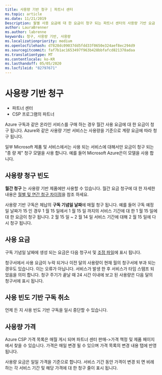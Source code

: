 ```yaml
---
title: 사용량 기반 청구 | 파트너 센터
ms.topic: article
ms.date: 11/21/2019
Description: 월별 사용 요금에 대 한 요금이 청구 되는 파트너 센터의 사용량 기반 요금 청구에 대 한 정보입니다.
author: LauraBrenner
ms.author: labrenne
keywords: 청구, 사용량 기반, 사용량
ms.localizationpriority: medium
ms.openlocfilehash: d7828dc09037dd5fdd33f0650e324aef8ec294d9
ms.sourcegitcommit: faf7b1ac1653497f963b428bbfafcd821378adaa
ms.translationtype: MT
ms.contentlocale: ko-KR
ms.lasthandoff: 05/05/2020
ms.locfileid: "82797671"
---
```

# <a name="usage-based-billing"></a>사용량 기반 청구

- 파트너 센터
- CSP 프로그램의 파트너

Azure 구독과 같은 온라인 서비스를 구매 하는 경우 월간 사용 요금에 대 한 요금이 청구 됩니다. Azure와 같은 사용량 기반 서비스는 사용량을 기준으로 계량 요금에 따라 청구 됩니다.

일부 Microsoft 제품 및 서비스에서는 사용 되는 서비스에 대해서만 요금이 청구 되는 "종 량 제" 청구 모델을 사용 합니다. 예를 들어 Microsoft Azure은이 모델을 사용 합니다. 

## <a name="usage-billing-frequency"></a>사용량 청구 빈도

**월간 청구** 는 사용량 기반 제품에만 사용할 수 있습니다. 월간 요금 청구에 대 한 자세한 내용은 [월별 및 연간 청구 차이점](billing-annual-monthly.md)을 참조 하세요.

사용량 기반 구독은 체납의 **구독 기념일 날짜**에 매월 청구 됩니다. 예를 들어 구독 예정일 날짜가 15 인 경우 1 월 15 일에서 1 월 15 일 까지의 서비스 기간에 대 한 1 월 15 일에 대 한 요금이 청구 됩니다. 2 월 15 일 ~ 2 월 14 일 서비스 기간에 대해 2 월 15 일에 다시 청구 됩니다. 

## <a name="usage-charges"></a>사용 요금

구독 기념일 날짜에 생성 되는 요금은 다음 청구서 및 [조정 파일](usage-based-recon-files.md)에 표시 됩니다.

청구서에서 사용 요금이 누락 되거나 이전 달의 사용량이 현재 월의 청구서에 부과 되는 경우도 있습니다. 이는 오류가 아닙니다. 서비스가 발생 한 후 서비스가 타임 스탬프 되었음을 의미 합니다. 청구 주기가 끝날 때 24 시간 이내에 보고 된 사용량은 다음 달의 청구서에 표시 됩니다.

## <a name="cancelling-usage-based-subscriptions"></a>사용 빈도 기반 구독 취소

언제 든 지 사용 빈도 기반 구독을 일시 중단할 수 있습니다.

## <a name="pricing-for-usage"></a>사용량 가격

Azure CSP 가격 목록은 매월 게시 되며 파트너 센터 판매->가격 책정 및 제품 페이지에서 찾을 수 있습니다. 가격은 매일 변경 될 수 있으며 가격 목록의 변경 내용 탭에 반영 됩니다.

사용량 요금은 일일 가격을 기준으로 합니다. 서비스 기간 동안 가격이 변경 되 면 비례 하는 각 서비스 기간 및 해당 가격에 대 한 청구 줄이 표시 됩니다.
